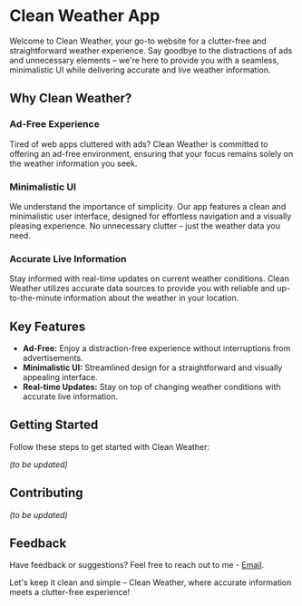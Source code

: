 # Clean Weather App

Welcome to Clean Weather, your go-to website for a clutter-free and straightforward weather experience. Say goodbye to the distractions of ads and unnecessary elements – we're here to provide you with a seamless, minimalistic UI while delivering accurate and live weather information.

## Why Clean Weather?

### Ad-Free Experience
Tired of web apps cluttered with ads? Clean Weather is committed to offering an ad-free environment, ensuring that your focus remains solely on the weather information you seek.

### Minimalistic UI
We understand the importance of simplicity. Our app features a clean and minimalistic user interface, designed for effortless navigation and a visually pleasing experience. No unnecessary clutter – just the weather data you need.

### Accurate Live Information
Stay informed with real-time updates on current weather conditions. Clean Weather utilizes accurate data sources to provide you with reliable and up-to-the-minute information about the weather in your location.

## Key Features

- **Ad-Free:** Enjoy a distraction-free experience without interruptions from advertisements.
- **Minimalistic UI:** Streamlined design for a straightforward and visually appealing interface.
- **Real-time Updates:** Stay on top of changing weather conditions with accurate live information.

## Getting Started

Follow these steps to get started with Clean Weather:

_(to be updated)_

## Contributing

_(to be updated)_

## Feedback

Have feedback or suggestions? Feel free to reach out to me - [Email](mailto:srikanta.aug97@gmail.com).

Let's keep it clean and simple – Clean Weather, where accurate information meets a clutter-free experience!
